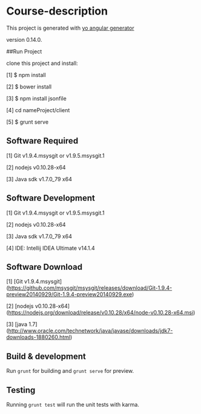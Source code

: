 # Course-description

This project is generated with [yo angular generator](https://github.com/yeoman/generator-angular)

version 0.14.0.

##Run Project

clone this project and install: 

[1] $ npm install 

[2] $ bower install 

[3] $ npm install jsonfile 

[4] cd nameProject/client 

[5] $ grunt serve 

## Software Required

[1] Git v1.9.4.msysgit or v1.9.5.msysgit.1

[2] nodejs v0.10.28-x64

[3] Java sdk v1.7.0_79 x64

## Software Development

[1] Git v1.9.4.msysgit or v1.9.5.msysgit.1

[2] nodejs v0.10.28-x64

[3] Java sdk v1.7.0_79 x64

[4] IDE: Intellij IDEA Ultimate v14.1.4


## Software Download

[1] [Git v1.9.4.msysgit] (https://github.com/msysgit/msysgit/releases/download/Git-1.9.4-preview20140929/Git-1.9.4-preview20140929.exe)

[2] [nodejs v0.10.28-x64] (https://nodejs.org/download/release/v0.10.28/x64/node-v0.10.28-x64.msi)

[3] [java 1.7] (http://www.oracle.com/technetwork/java/javase/downloads/jdk7-downloads-1880260.html)

## Build & development

Run `grunt` for building and `grunt serve` for preview.

## Testing

Running `grunt test` will run the unit tests with karma.

